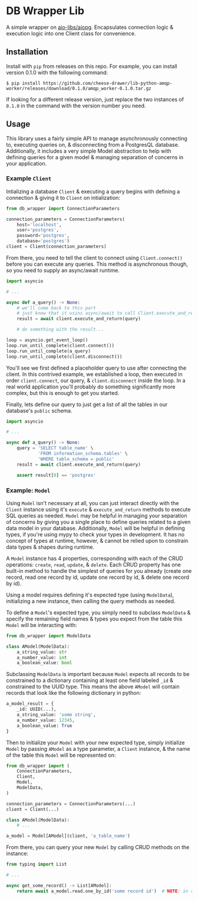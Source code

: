 # DB Wrapper Lib

A simple wrapper on [aio-libs/aiopg](https://github.com/aio-libs/aiopg).
Encapsulates connection logic & execution logic into one Client class for convenience.

## Installation

Install with `pip` from releases on this repo.
For example, you can install version 0.1.0 with the following command:

```
$ pip install https://github.com/cheese-drawer/lib-python-amqp-worker/releases/download/0.1.0/amqp_worker-0.1.0.tar.gz
```

If looking for a different release version, just replace the two instances of `0.1.0` in the command with the version number you need.

## Usage

This library uses a fairly simple API to manage asynchronously connecting to, executing queries on, & disconnecting from a PostgresQL database.
Additionally, it includes a very simple Model abstraction to help with defining queries for a given model & managing separation of concerns in your application.

### Example `Client`

Intializing a database `Client` & executing a query begins with defining a connection & giving it to `Client` on intialization:

```python
from db_wrapper import ConnectionParameters

connection_parameters = ConnectionParameters(
    host='localhost',
    user='postgres',
    password='postgres',
    database='postgres')
client = Client(connection_parameters)
```

From there, you need to tell the client to connect using `Client.connect()` before you can execute any queries.
This method is asynchronous though, so you need to supply an async/await runtime.

```python
import asyncio

# ...

async def a_query() -> None:
    # we'll come back to this part
    # just know that it usins async/await to call Client.execute_and_return
    result = await client.execute_and_return(query)

    # do something with the result...

loop = asyncio.get_event_loop()
loop.run_until_complete(client.connect())
loop.run_until_complete(a_query)
loop.run_until_complete(client.disconnect())
```

You'll see we first defined a placeholder query to use after connecting the client.
In this contrived example, we established a loop, then executed in order `client.connect`, our query, & `client.disconnect` inside the loop.
In a real world application you'll probably do something significantly more complex, but this is enough to get you started.

Finally, lets define our query to just get a list of all the tables in our database's `public` schema.

```python
import asyncio

# ...

async def a_query() -> None:
    query = 'SELECT table_name' \
            'FROM information_schema.tables' \
            'WHERE table_schema = public'
    result = await client.execute_and_return(query)

    assert result[0] == 'postgres'

```

### Example: `Model`

Using `Model` isn't necessary at all, you can just interact directly with the `Client` instance using it's `execute` & `execute_and_return` methods to execute SQL queries as needed.
`Model` may be helpful in managing your separation of concerns by giving you a single place to define queries related to a given data model in your database.
Additionally, `Model` will be helpful in defining types, if you're using mypy to check your types in development.
It has no concept of types at runtime, however, & cannot be relied upon to constrain data types & shapes during runtime.

A `Model` instance has 4 properties, corresponding with each of the CRUD operations: `create`, `read`, `update`, & `delete`.
Each CRUD property has one built-in method to handle the simplest of queries for you already (create one record, read one record by id, update one record by id, & delete one record by id).

Using a model requires defining it's expected type (using `ModelData`), initializing a new instance, then calling the query methods as needed.

To define a `Model`'s expected type, you simply need to subclass `ModelData` & specify the remaining field names & types you expect from the table this `Model` will be interacting with:

```python
from db_wrapper import ModelData

class AModel(ModelData):
    a_string_value: str
    a_number_value: int
    a_boolean_value: bool
```

Subclassing `ModelData` is important because `Model` expects all records to be constrained to a dictionary containing at least one field labeled `_id` & constrained to the UUID type. This means the above `AModel` will contain records that look like the following dictionary in python:

```python
a_model_result = {
    _id: UUID(...),
    a_string_value: 'some string',
    a_number_value: 12345,
    a_boolean_value: True
}
```

Then to initialize your `Model` with your new expected type, simply initialize `Model` by passing `AModel` as a type parameter, a `Client` instance, & the name of the table this `Model` will be represented on:

```python
from db_wrapper import (
    ConnectionParameters,
    Client,
    Model,
    ModelData,
)

connection_parameters = ConnectionParameters(...)
client = Client(...)

class AModel(ModelData):
    # ...

a_model = Model[AModel](client, 'a_table_name')
```

From there, you can query your new `Model` by calling CRUD methods on the instance:

```python
from typing import List

# ...

async get_some_record() -> List[AModel]:
    return await a_model.read.one_by_id('some record id')  # NOTE: in reality the id would be a UUID
```
